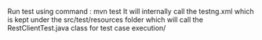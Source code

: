 Run test using command : mvn test
It will internally call the testng.xml which is kept under the src/test/resources folder which will call the RestClientTest.java class for test case execution/
